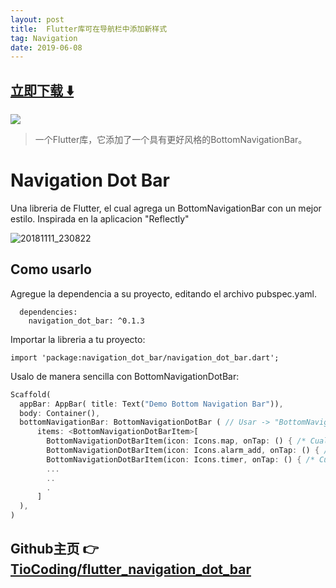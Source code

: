 ```yaml
---
layout: post
title:  Flutter库可在导航栏中添加新样式
tag: Navigation
date: 2019-06-08
---
```


 


## [立即下载 ️⬇️ ](https://codeload.github.com/TioCoding/flutter_navigation_dot_bar/zip/master) 


 
![](https://flutterawesome.com/content/images/2018/12/Navigation-Dot-Bar.jpg)
 
>
> 一个Flutter库，它添加了一个具有更好风格的BottomNavigationBar。
>

 
# Navigation Dot Bar

Una libreria de Flutter, el cual agrega un BottomNavigationBar con un mejor estilo. Inspirada en la aplicacion "Reflectly"

![20181111_230822](https://user-images.githubusercontent.com/22163898/48326755-02bf8480-e609-11e8-8825-b81750ea9dfc.gif)

## Como usarlo

Agregue la dependencia a su proyecto, editando el archivo pubspec.yaml.

````
  dependencies:
    navigation_dot_bar: ^0.1.3
````
Importar la libreria a tu proyecto:
````
import 'package:navigation_dot_bar/navigation_dot_bar.dart';
````
Usalo de manera sencilla con BottomNavigationDotBar:
````dart
Scaffold(
  appBar: AppBar( title: Text("Demo Bottom Navigation Bar")),
  body: Container(),
  bottomNavigationBar: BottomNavigationDotBar ( // Usar -> "BottomNavigationDotBar"
      items: <BottomNavigationDotBarItem>[
        BottomNavigationDotBarItem(icon: Icons.map, onTap: () { /* Cualquier funcion - [abrir nueva venta] */ }),
        BottomNavigationDotBarItem(icon: Icons.alarm_add, onTap: () { /* Cualquier funcion - [abrir nueva venta] */ }),
        BottomNavigationDotBarItem(icon: Icons.timer, onTap: () { /* Cualquier funcion - [abrir nueva venta] */ }),
        ...
        ..
        .
      ]
  ),
)
````

## Github主页 👉[TioCoding/flutter_navigation_dot_bar](http://github.com/TioCoding/flutter_navigation_dot_bar)